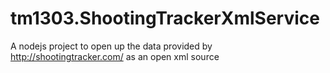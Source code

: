 # tm1303.ShootingTrackerXmlService
A nodejs project to open up the data provided by http://shootingtracker.com/ as an open xml source
